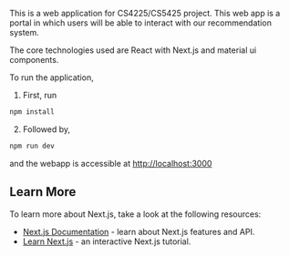 This is a web application for CS4225/CS5425 project. This web app is a portal in which users will be able to interact with our recommendation system. 

 The core technologies used are React with Next.js and material ui components. 

To run the application,
1. First, run
```bash
npm install
```
2. Followed by,
```bash
npm run dev
```
and the webapp is accessible at [http://localhost:3000](http://localhost:3000)


## Learn More

To learn more about Next.js, take a look at the following resources:

- [Next.js Documentation](https://nextjs.org/docs) - learn about Next.js features and API.
- [Learn Next.js](https://nextjs.org/learn) - an interactive Next.js tutorial.
